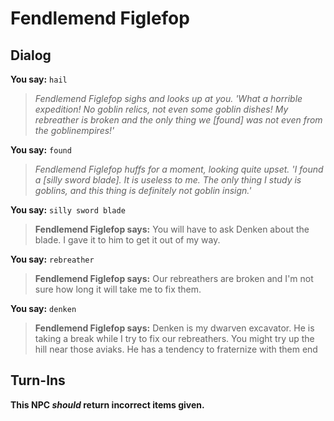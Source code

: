 # Fendlemend Figlefop
## Dialog

**You say:** `hail`



>*Fendlemend Figlefop sighs and looks up at you. 'What a horrible expedition! No goblin relics, not even some goblin dishes! My rebreather is broken and the only thing we [found] was not even from the goblinempires!'*

**You say:** `found`



>*Fendlemend Figlefop huffs for a moment, looking quite upset. 'I found a [silly sword blade]. It is useless to me. The only thing I study is goblins, and this thing is definitely not goblin insign.'*

**You say:** `silly sword blade`



>**Fendlemend Figlefop says:** You will have to ask Denken about the blade. I gave it to him to get it out of my way.

**You say:** `rebreather`



>**Fendlemend Figlefop says:** Our rebreathers are broken and I'm not sure how long it will take me to fix them.

**You say:** `denken`



>**Fendlemend Figlefop says:** Denken is my dwarven excavator.  He is taking a break while I try to fix our rebreathers.  You might try up the hill near those aviaks.  He has a tendency to fraternize with them
end

## Turn-Ins



**This NPC *should* return incorrect items given.**
 




